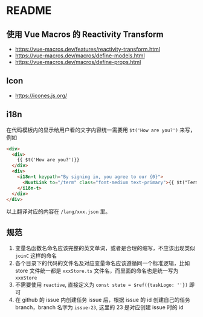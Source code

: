 # README
 
## 使用 Vue Macros 的 Reactivity Transform

* https://vue-macros.dev/features/reactivity-transform.html
* https://vue-macros.dev/macros/define-models.html
* https://vue-macros.dev/macros/define-props.html

## Icon

* https://icones.js.org/

## i18n

在代码模板内的显示给用户看的文字内容统一需要用 `$t('How are you?')` 来写，例如

```html
<div>
  <div>
    {{ $t('How are you?')}}
  </div>
  <div>
    <i18n-t keypath="By signing in, you agree to our {0}">
      <NuxtLink to="/term" class="font-medium text-primary">{{ $t("Terms of Service") }}</NuxtLink>
    </i18n-t>
  </div>
</div>
```

以上翻译对应的内容在 `/lang/xxx.json` 里。

## 规范

1. 变量名函数名命名应该完整的英文单词，或者是合理的缩写，不应该出现类似  `joinC` 这样的命名
2. 各个目录下的代码的文件名及对应变量命名应该遵循同一个标准逻辑，比如 store 文件统一都是 `xxxStore.ts` 文件名，而里面的命名也是统一写为 `xxxStore`
3. 不需要使用 `reactive`,  直接定义为 `const state = $ref({taskLogo: ''})` 即可
4. 在 github 的 issue 内创建任务 issue 后，根据 issue 的 id 创建自己的任务 branch，branch 名字为 `issue-23`, 这里的 23 是对应创建 issue 时的 id